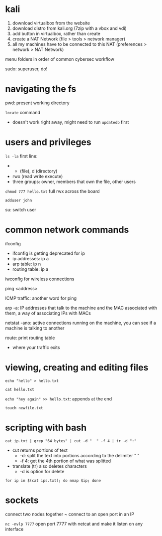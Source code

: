 kali
========================

1. download virtualbox from the website
2. download distro from kali.org (7zip with a vbox and vdi)
3. add button in virtualbox, rather than create
4. create a NAT Network (file > tools > network manager)
5. all my machines have to be connected to this NAT (preferences > network > NAT Network)

menu folders in order of common cybersec workflow

sudo: superuser, do!

# navigating the fs
pwd: present working directory

`locate` command
* doesn't work right away, might need to run `updatedb` first

# users and privileges
`ls -la`
first line: 
* - (file), d (directory)
* rwx (read write execute)
* three groups: owner, members that own the file, other users

`chmod 777 hello.txt` full rwx across the board

`adduser john`

su: switch user

# common network commands
ifconfig
* ifconfig is getting deprecated for ip
* ip addresses: ip a
* arp table: ip n
* routing table: ip a

iwconfig for wireless connections

ping \<address>

ICMP traffic: another word for ping

arp -a: IP addresses that talk to the machine and the MAC associated with them, a way of associating IPs with MACs

netstat -ano: active connections running on the machine, you can see if a machine is talking to another

route: print routing table
* where your traffic exits

# viewing, creating and editing files
`echo "hello" > hello.txt`

`cat hello.txt`

`echo "hey again" >> hello.txt`: appends at the end

`touch newfile.txt`

# scripting with bash
`cat ip.txt | grep "64 bytes" | cut -d "  " -f 4 | tr -d ":"`
* cut returns portions of text
    * -d: split the text into portions according to the delimiter " "
    * -f 4: get the 4th portion of what was splitted
* translate (tr) also deletes characters
    * -d is option for delete

`for ip in $(cat ips.txt); do nmap $ip; done`

# sockets
connect two nodes together ~ connect to an open port in an IP

`nc -nvlp 7777` open port 7777 with netcat and make it listen on any interface